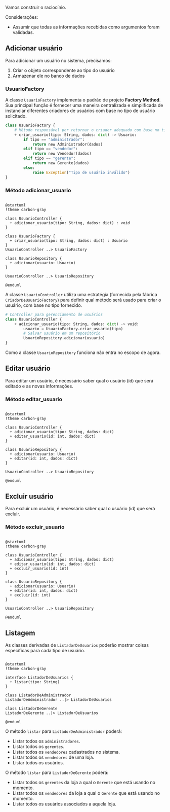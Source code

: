 	
Vamos construir o raciocínio.

Considerações:
- Assumir que todas as informações recebidas como argumentos foram validadas.

## Adicionar usuário

Para adicionar um usuário no sistema, precisamos:

1. Criar o objeto correspondente ao tipo do usuário
2. Armazenar ele no banco de dados

### UsuarioFactory

A classe `UsuarioFactory` implementa o padrão de projeto **Factory Method**. Sua principal função é fornecer uma maneira centralizada e simplificada de instanciar diferentes criadores de usuários com base no tipo de usuário solicitado.

```Python
class UsuarioFactory {
    # Método responsável por retornar o criador adequado com base no tipo fornecido
    + criar_usuario(tipo: String, dados: dict) -> Usuario:
        if tipo == "administrador":
            return new Administrador(dados)
        elif tipo == "vendedor":
            return new Vendedor(dados)
        elif tipo == "gerente":
            return new Gerente(dados)
        else:
            raise Exception("Tipo de usuário inválido")
}
```

### Método adicionar_usuario

```plantuml

@startuml
!theme carbon-gray

class UsuarioController {
  + adicionar_usuario(tipo: String, dados: dict) : void
}

class UsuarioFactory {
  + criar_usuario(tipo: String, dados: dict) : Usuario
}
UsuarioController ..> UsuarioFactory

class UsuarioRepository {
  + adicionar(usuario: Usuario)
}

UsuarioController ..> UsuarioRepository

@enduml

```

A classe `UsuarioController` utiliza uma estratégia (fornecida pela fábrica `CriadorDeUsuarioFactory`) para definir qual método será usado para criar o usuário, com base no tipo fornecido.

```Python
# Controller para gerenciamento de usuários
class UsuarioController {
	+ adicionar_usuario(tipo: String, dados: dict) -> void:
		usuario = UsuarioFactory.criar_usuario(tipo)
		# Salvar usuário em um repositório
		UsuarioRepository.adicionar(usuario)
}
```

Como a classe `UsuarioRepository` funciona não entra no escopo de agora.

## Editar usuário

Para editar um usuário, é necessário saber qual o usuário (id) que será editado e as novas informações.

### Método editar_usuario

```plantuml

@startuml
!theme carbon-gray

class UsuarioController {
  + adicionar_usuario(tipo: String, dados: dict)
  + editar_usuario(id: int, dados: dict)
}

class UsuarioRepository {
  + adicionar(usuario: Usuario)
  + editar(id: int, dados: dict)
}

UsuarioController ..> UsuarioRepository

@enduml

```

## Excluir usuário

Para excluir um usuário, é necessário saber qual o usuário (id) que será excluir.

### Método excluir_usuario

```plantuml

@startuml
!theme carbon-gray

class UsuarioController {
  + adicionar_usuario(tipo: String, dados: dict)
  + editar_usuario(id: int, dados: dict)
  + excluir_usuario(id: int)
}

class UsuarioRepository {
  + adicionar(usuario: Usuario)
  + editar(id: int, dados: dict)
  + excluir(id: int)
}

UsuarioController ..> UsuarioRepository

@enduml

```

## Listagem

As classes derivadas de `ListadorDeUsuarios` poderão mostrar coisas específicas para cada tipo de usuário.

```plantuml

@startuml
!theme carbon-gray

interface ListadorDeUsuarios {
  + listar(tipo: String)
}

class ListadorDeAdministrador
ListadorDeAdministrador ..|> ListadorDeUsuarios

class ListadorDeGerente
ListadorDeGerente ..|> ListadorDeUsuarios

@enduml

```

O método `listar` para `ListadorDeAdministrador` poderá:
- Listar todos os `administradores`.
- Listar todos os `gerentes`.
- Listar todos os `vendedores` cadastrados no sistema.
- Listar todos os `vendedores` de uma loja.
- Listar todos os usuários.

O método `listar` para `ListadorDeGerente` poderá:
- Listar todos os `gerentes` da loja a qual o `Gerente` que está usando no momento.
- Listar todos os `vendedores` da loja a qual o `Gerente` que está usando no momento.
- Listar todos os usuários associados a aquela loja.
